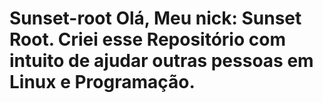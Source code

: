 # Sunset-root Olá, Meu nick: Sunset Root. Criei esse Repositório com intuito de ajudar outras pessoas em Linux e Programação.
